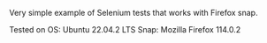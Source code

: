 Very simple example of Selenium tests that works with Firefox snap.

Tested on
OS: Ubuntu 22.04.2 LTS
Snap: Mozilla Firefox 114.0.2

